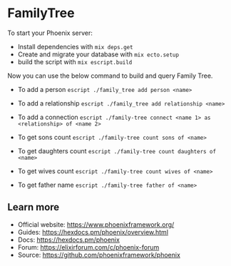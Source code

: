 # FamilyTree

To start your Phoenix server:

  * Install dependencies with `mix deps.get`
  * Create and migrate your database with `mix ecto.setup`
  * build the script with `mix escript.build`

Now you can use the below command to build and query Family Tree.
  * To add a person `escript ./family_tree add person <name>`
  * To add a relationship `escript ./family_tree add relationship <name>`
  * To add a connection `escript ./family-tree connect <name 1> as <relationship> of <name 2>`

  * To get sons count `escript ./family-tree count sons of <name>`
  * To get daughters count `escript ./family-tree count daughters of <name>`
  * To get wives count `escript ./family-tree count wives of <name>`
  * To get father name `escript ./family-tree father of <name>`

## Learn more

  * Official website: https://www.phoenixframework.org/
  * Guides: https://hexdocs.pm/phoenix/overview.html
  * Docs: https://hexdocs.pm/phoenix
  * Forum: https://elixirforum.com/c/phoenix-forum
  * Source: https://github.com/phoenixframework/phoenix
